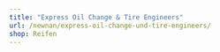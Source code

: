 ```yaml
---
title: "Express Oil Change & Tire Engineers"
url: /newnan/express-oil-change-und-tire-engineers/
shop: Reifen
---
```

